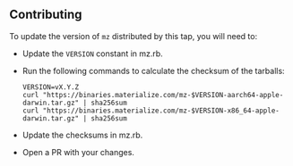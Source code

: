 ## Contributing

To update the version of `mz` distributed by this tap, you will need to:

  * Update the `VERSION` constant in mz.rb.

  * Run the following commands to calculate the checksum of the tarballs:

    ```
    VERSION=vX.Y.Z
    curl "https://binaries.materialize.com/mz-$VERSION-aarch64-apple-darwin.tar.gz" | sha256sum
    curl "https://binaries.materialize.com/mz-$VERSION-x86_64-apple-darwin.tar.gz" | sha256sum
    ```

  * Update the checksums in mz.rb.

  * Open a PR with your changes.
